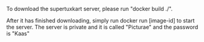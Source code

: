 To download the supertuxkart server, please run "docker build ./".

After it has finished downloading, simply run docker run [image-id] to start the server.
The server is private and it is called "Picturae" and the password is "Kaas"
